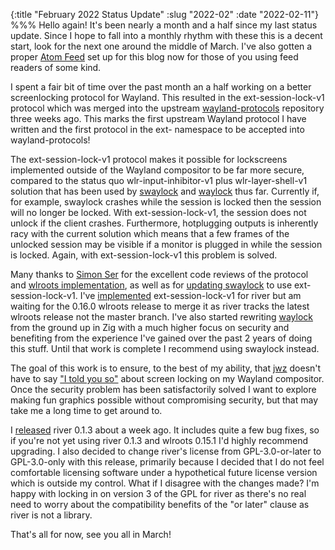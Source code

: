 {:title "February 2022 Status Update"
 :slug "2022-02"
 :date "2022-02-11"}
%%%
Hello again!
It's been nearly a month and a half since my last status update.
Since I hope to fall into a monthly rhythm with these this is a decent start, look for the next one around the middle of March.
I've also gotten a proper [Atom Feed](https://isaacfreund.com/blog/feed.xml) set up for this blog now for those of you using feed readers of some kind.

I spent a fair bit of time over the past month an a half working on a better screenlocking protocol for Wayland.
This resulted in the ext-session-lock-v1 protocol which was merged into the upstream [wayland-protocols](https://gitlab.freedesktop.org/wayland/wayland-protocols/) repository three weeks ago.
This marks the first upstream Wayland protocol I have written and the first protocol in the ext- namespace to be accepted into wayland-protocols!

The ext-session-lock-v1 protocol makes it possible for lockscreens implemented outside of the Wayland compositor to be far more secure, compared to the status quo wlr-input-inhibitor-v1 plus wlr-layer-shell-v1 solution that has been used by [swaylock](https://github.com/swaywm/swaylock) and [waylock](https://github.com/ifreund/waylock) thus far.
Currently if, for example, swaylock crashes while the session is locked then the session will no longer be locked.
With ext-session-lock-v1, the session does not unlock if the client crashes.
Furthermore, hotplugging outputs is inherently racy with the current solution which means that a few frames of the unlocked session may be visible if a monitor is plugged in while the session is locked.
Again, with ext-session-lock-v1 this problem is solved.

Many thanks to [Simon Ser](https://emersion.fr) for the excellent code reviews of the protocol and [wlroots implementation](https://gitlab.freedesktop.org/wlroots/wlroots/-/merge_requests/3414), as well as for [updating swaylock](https://github.com/swaywm/swaylock/pull/219) to use ext-session-lock-v1.
I've [implemented](https://github.com/riverwm/river/pull/497) ext-session-lock-v1 for river but am waiting for the 0.16.0 wlroots release to merge it as river tracks the latest wlroots release not the master branch.
I've also started rewriting [waylock](https://github.com/ifreund/waylock) from the ground up in Zig with a much higher focus on security and benefiting from the experience I've gained over the past 2 years of doing this stuff.
Until that work is complete I recommend using swaylock instead.

The goal of this work is to ensure, to the best of my ability, that [jwz](https://www.jwz.org/) doesn't have to say ["I told you so"](https://www.jwz.org/blog/2021/01/i-told-you-so-2021-edition/) about screen locking on my Wayland compositor.
Once the security problem has been satisfactorily solved I want to explore making fun graphics possible without compromising security, but that may take me a long time to get around to.

I [released](https://github.com/riverwm/river/releases/tag/v0.1.3) river 0.1.3 about a week ago.
It includes quite a few bug fixes, so if you're not yet using river 0.1.3 and wlroots 0.15.1 I'd highly recommend upgrading.
I also decided to change river's license from GPL-3.0-or-later to GPL-3.0-only with this release,
primarily because I decided that I do not feel comfortable licensing software under a hypothetical future license version which is outside my control.
What if I disagree with the changes made?
I'm happy with locking in on version 3 of the GPL for river as there's no real need to worry about the compatibility benefits of the "or later" clause as river is not a library.

That's all for now, see you all in March!
